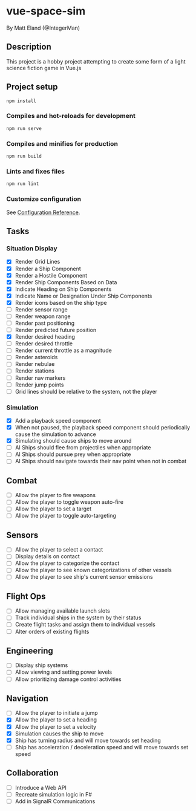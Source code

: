 # vue-space-sim

By Matt Eland (@IntegerMan)

## Description

This project is a hobby project attempting to create some form of a light science fiction game in Vue.js

## Project setup

```
npm install
```

### Compiles and hot-reloads for development

```
npm run serve
```

### Compiles and minifies for production

```
npm run build
```

### Lints and fixes files

```
npm run lint
```

### Customize configuration

See [Configuration Reference](https://cli.vuejs.org/config/).

## Tasks

### Situation Display

-   [x] Render Grid Lines
-   [x] Render a Ship Component
-   [x] Render a Hostile Component
-   [x] Render Ship Components Based on Data
-   [x] Indicate Heading on Ship Components
-   [x] Indicate Name or Designation Under Ship Components
-   [x] Render icons based on the ship type
-   [ ] Render sensor range
-   [ ] Render weapon range
-   [ ] Render past positioning
-   [ ] Render predicted future position
-   [x] Render desired heading
-   [ ] Render desired throttle
-   [ ] Render current throttle as a magnitude
-   [ ] Render asteroids
-   [ ] Render nebulae
-   [ ] Render stations
-   [ ] Render nav markers
-   [ ] Render jump points
-   [ ] Grid lines should be relative to the system, not the player

### Simulation

-   [x] Add a playback speed component
-   [x] When not paused, the playback speed component should periodically cause the simulation to advance
-   [x] Simulating should cause ships to move around
-   [ ] AI Ships should flee from projectiles when appropriate
-   [ ] AI Ships should pursue prey when appropriate
-   [ ] AI Ships should navigate towards their nav point when not in combat

## Combat

-   [ ] Allow the player to fire weapons
-   [ ] Allow the player to toggle weapon auto-fire
-   [ ] Allow the player to set a target
-   [ ] Allow the player to toggle auto-targeting

## Sensors

-   [ ] Allow the player to select a contact
-   [ ] Display details on contact
-   [ ] Allow the player to categorize the contact
-   [ ] Allow the player to see known categorizations of other vessels
-   [ ] Allow the player to see ship's current sensor emissions

## Flight Ops

-   [ ] Allow managing available launch slots
-   [ ] Track individual ships in the system by their status
-   [ ] Create flight tasks and assign them to individual vessels
-   [ ] Alter orders of existing flights

## Engineering

-   [ ] Display ship systems
-   [ ] Allow viewing and setting power levels
-   [ ] Allow prioritizing damage control activities

## Navigation

-   [ ] Allow the player to initiate a jump
-   [x] Allow the player to set a heading
-   [x] Allow the player to set a velocity
-   [x] Simulation causes the ship to move
-   [x] Ship has turning radius and will move towards set heading
-   [ ] Ship has acceleration / deceleration speed and will move towards set speed

## Collaboration

-   [ ] Introduce a Web API
-   [ ] Recreate simulation logic in F#
-   [ ] Add in SignalR Communications

